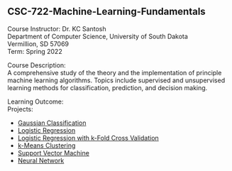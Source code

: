 ## CSC-722-Machine-Learning-Fundamentals

Course Instructor: Dr. KC Santosh </br>
Department of Computer Science, University of South Dakota </br>
Vermillion, SD 57069 </br>
Term: Spring 2022 </br>


Course Description:</br>
A comprehensive study of the theory and the implementation of principle machine learning algorithms. Topics include supervised and unsupervised learning methods for classification, prediction, and decision making.


Learning Outcome:</br>
Projects: 
- [Gaussian Classification](/Project%2001%20-%20Gaussian%20Classification) </br>
- [Logistic Regression](/Project%2002%20-%20Logistic%20Regression) </br>
- [Logistic Regression with k-Fold Cross Validation](/Project%2003%20-%20Logistic%20Regression%20with%20k-Fold%20Cross%20Validation) </br>
- [k-Means Clustering](/Project%2004%20-%20k-Means%20Clustering)
- [Support Vector Machine](/Project%2005%20-%20Support%20Vector%20Machine)
- [Neural Network](/Project%2006%20-%20Neural%20Network)